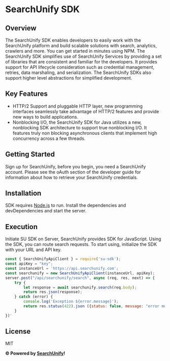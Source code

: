 # SearchUnify SDK

## Overview
The SearchUnify SDK enables developers to easily work with the SearchUnify
platform and build scalable solutions with search, analytics, crawlers and more. You
can get started in minutes using NPM.
The SearchUnify SDK simplifies use of SearchUnify Services by providing a set of
libraries that are consistent and familiar for the developers. It provides support for API lifecycle consideration such as credential management, retries, data marshaling, and serialization. The SearchUnify SDKs also support higher level abstractions for simplified development.

## Key Features
* HTTP/2 Support and pluggable HTTP layer, new programming interfaces seamlessly take advantage of HTTP/2 features and provide new ways to build applications.
* Nonblocking I/O, the SearchUnify SDK for Java utilizes a new, nonblocking SDK architecture to support true nonblocking I/O. It features truly non blocking asynchronous clients that implement high concurrency across a few threads.

## Getting Started
Sign up for SearchUnify, before you begin, you need a SearchUnify account. Please see the oAuth section of the developer guide for information about how to retrieve your SearchUnify credentials.

## Installation
SDK requires [Node.js](https://nodejs.org/) to run.
Install the dependencies and devDependencies and start the server.

## Execution
Initiate SU SDK on Server, SearchUnify provides SDK for JavaScript. Using the SDK, you can route search requests. To start using, initialize the SDK with your URL and API key.
```javascript
const { SearchUnifyApiClient } = require('su-sdk');
const apiKey = "key";
const instanceUrl = 'https://api.searchunify.com';
const searchunify = new SearchUnifyApiClient(instanceUrl, apiKey);
server.post("/api/searchunify/search", async (req, res, next) => {
    try {
        let response = await searchunify.search(req.body);
        return res.json(response);
    } catch (error) {
        console.log('Exception ${error.message}');
        return res.status(422).json ({status: false, message: "error message" });
    }
})'
```
## License

MIT

**&copy; Powered by [SearchUnify](https://www.searchunify.com/)!**
